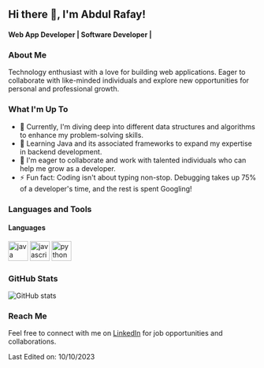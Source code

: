 ## Hi there 👋, I'm Abdul Rafay!
#### Web App Developer | Software Developer | 

### About Me
Technology enthusiast with a love for building web applications. Eager to collaborate with like-minded individuals and explore new opportunities for personal and professional growth.


### What I'm Up To
- 🔭 Currently, I'm diving deep into different data structures and algorithms to enhance my problem-solving skills.
- 🌱 Learning Java and its associated frameworks to expand my expertise in backend development.
- 👯 I'm eager to collaborate and work with talented individuals who can help me grow as a developer.
- ⚡ Fun fact: Coding isn't about typing non-stop. Debugging takes up 75% of a developer's time, and the rest is spent Googling!

### Languages and Tools
#### Languages
<p align="left">
  <a href="https://www.java.com" target="_blank"><img src="https://devicons.github.io/devicon/devicon.git/icons/java/java-original-wordmark.svg" alt="java" width="40" height="40"/></a>
  <a href="https://developer.mozilla.org/en-US/docs/Web/JavaScript" target="_blank"><img src="https://devicons.github.io/devicon/devicon.git/icons/javascript/javascript-original.svg" alt="javascript" width="40" height="40"/></a>
  <a href="https://www.python.org" target="_blank"><img src="https://devicons.github.io/devicon/devicon.git/icons/python/python-original.svg" alt="python" width="40" height="40"/></a>
</p>

### GitHub Stats
![GitHub stats](https://github-readme-stats.vercel.app/api?username=Rafay74&count_private=true)

### Reach Me
Feel free to connect with me on [LinkedIn](https://www.linkedin.com/in/your-linkedin-profile/) for job opportunities and collaborations.

Last Edited on: 10/10/2023

